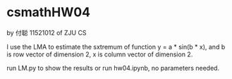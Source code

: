 # csmathHW04

by 付聪 11521012 of ZJU CS

I use the LMA to estimate the sxtremum of function y = a * sin(b * x), and b is row vector of dimension 2, x is column vector of dimension 2.

run LM.py to show the results or run hw04.ipynb, no parameters needed.


